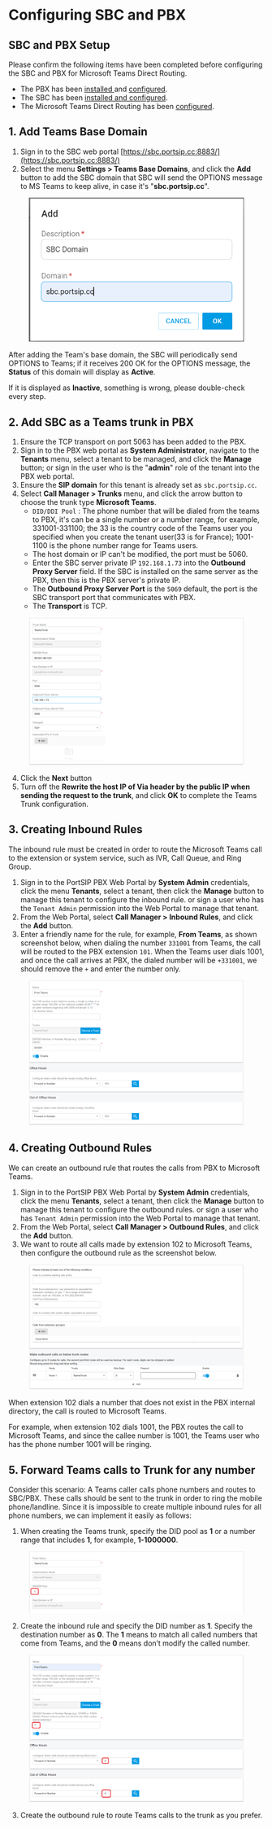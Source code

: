 # Configuring SBC and PBX

## SBC and PBX Setup

Please confirm the following items have been completed before configuring the SBC and PBX for Microsoft Teams Direct Routing.

* The PBX has been [installed ](../1-installation-of-the-portsip-pbx-1/)and [configured](../2-configuring-the-portsip-pbx.md).
* The SBC has been [installed and configured](../9-configuring-portsip-sbc/).
* The Microsoft Teams Direct Routing has been [configured](configuring-microsoft-teams.md).

## 1. Add Teams Base Domain

1. Sign in to the SBC web portal [https://sbc.portsip.cc:8883/](https://sbc.portsip.cc:8883/)
2. Select the menu **Settings > Teams Base Domains**, and click the **Add** button to add the SBC  domain that SBC will send the OPTIONS message to MS Teams to keep alive, in case it's "**sbc.portsip.cc**".

<figure><img src="../../../.gitbook/assets/teams_base_domian.png" alt=""><figcaption></figcaption></figure>

After adding the Team's base domain, the SBC will periodically send OPTIONS to Teams; if it receives 200 OK for the OPTIONS message, the **Status** of this domain will display as **Active**.&#x20;

If it is displayed as **Inactive**, something is wrong, please double-check every step.

## 2. Add SBC as a Teams trunk in PBX

1. Ensure the TCP transport on port 5063 has been added to the PBX.
2. Sign in to the PBX web portal as **System Administrator**, navigate to the **Tenants** menu, select a tenant to be managed, and click the **Manage** button; or sign in the user who is the "**admin**" role of the tenant into the PBX web portal.
3. Ensure the **SIP domain** for this tenant is already set as `sbc.portsip.cc`.
4. Select **Call Manager > Trunks** menu, and click the arrow button to choose the trunk type **Microsoft Teams**.
   * `DID/DDI Pool` : The phone number that will be dialed from the teams to PBX, it's can be a single number or a number range, for example, 331001-331100; the 33 is the country code of the Teams user you specified when you create the tenant user(33 is for France);  1001-1100 is the phone number range for Teams users.
   * The host domain or IP can't be modified, the port must be 5060.
   * Enter the SBC server private IP `192.168.1.73`  into the **Outbound Proxy Server** field. If the SBC is installed on the same server as the PBX, then this is the PBX server's private IP.
   * The **Outbound Proxy Server Port** is the `5069` default,  the port is the SBC transport port that communicates with PBX.
   * The **Transport** is TCP.

<figure><img src="../../../.gitbook/assets/teams_trunk1.png" alt=""><figcaption></figcaption></figure>

4. Click the **Next** button
5. Turn off the **Rewrite the host IP of Via header by the public IP when sending the request to the trunk**, and click **OK** to complete the Teams Trunk configuration.

## 3. Creating Inbound Rules

The inbound rule must be created in order to route the Microsoft Teams call to the extension or system service, such as IVR, Call Queue, and Ring Group.

1. Sign in to the PortSIP PBX Web Portal by **System Admin** credentials, click the menu **Tenants**, select a tenant, then click the **Manage** button to manage this tenant to configure the inbound rule. or sign a user who has the `Tenant Admin` permission into the Web Portal to manage that tenant.
2. From the Web Portal, select **Call Manager > Inbound Rules**, and click the **Add** button.
3. Enter a friendly name for the rule, for example, **From Teams**, as shown screenshot below, when dialing the number `331001` from Teams, the call will be routed to the PBX extension `101`. When the Teams user dials 1001, and once the call arrives at PBX, the dialed number will be `+331001`, we should remove the `+` and enter the number only.

<figure><img src="../../../.gitbook/assets/teams_inbound_rule.png" alt=""><figcaption></figcaption></figure>

## 4. Creating Outbound Rules

We can create an outbound rule that routes the calls from PBX to Microsoft Teams.

1. Sign in to the PortSIP PBX Web Portal by **System Admin** credentials, click the menu **Tenants**, select a tenant, then click the **Manage** button to manage this tenant to configure the outbound rules. or sign a user who has  `Tenant Admin` permission into the Web Portal to manage that tenant.
2. From the Web Portal, select **Call Manager > Outbound Rules**, and click the **Add** button.
3. We want to route all calls made by extension 102 to Microsoft Teams, then configure the outbound rule as the screenshot below.

<figure><img src="../../../.gitbook/assets/teams_outbound_rule.png" alt=""><figcaption></figcaption></figure>

When extension 102 dials a number that does not exist in the PBX internal directory, the call is routed to Microsoft Teams.

For example, when extension 102 dials 1001, the PBX routes the call to Microsoft Teams, and since the callee number is 1001, the Teams user who has the phone number 1001 will be ringing.

## 5. Forward Teams calls to Trunk for any number

Consider this scenario: A Teams caller calls phone numbers and routes to SBC/PBX. These calls should be sent to the trunk in order to ring the mobile phone/landline. Since it is impossible to create multiple inbound rules for all phone numbers, we can implement it easily as follows:

1. When creating the Teams trunk, specify the DID pool as **1** or a number range that includes **1**, for example, **1-1000000**.

<figure><img src="../../../.gitbook/assets/temas_did_pool_1.png" alt=""><figcaption></figcaption></figure>

2. Create the inbound rule and specify the DID number as **1**. Specify the destination number as **0**. The **1** means to match all called numbers that come from Teams, and the **0** means don’t modify the called number.

<figure><img src="../../../.gitbook/assets/temas_did_pool_2.png" alt=""><figcaption></figcaption></figure>

3. Create the outbound rule to route Teams calls to the trunk as you prefer.

&#x20;
